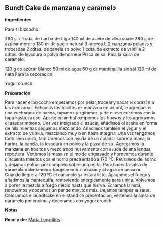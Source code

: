 ## Bundt Cake de manzana y caramelo

**Ingredientes**

Para el bizcocho:

280 g + 1 cda. de harina de trigo
140 ml de aceite de oliva suave
280 g de azúcar moreno
180 ml de yogur natural
3 huevos L
2 manzanas peladas y troceadas
2 cdtas. de canela en polvo
1 cdta. de extracto de vainilla
2 cdtas. de levadura o polvo de hornear
Pizca de sal
Para la salsa de caramelo:

120 g de azúcar blanco
50 ml de agua
60 g de mantequilla sin sal
120 ml de nata
Para la decoración:

Yogur crunch

**Preparación**

Para hacer el bizcocho empezamos por pelar, trocear y sacar el corazón a las manzanas. Echamos los trocitos de manzana en un bol, le agregamos una cucharada de harina, tapamos y agitamos, y de nuevo cubrimos con la tapa hasta su uso.
Aparte en un bol rompemos los huevos y les agregamos el azúcar moreno. Una vez integrado el azúcar, añadimos el aceite en forma de hilo mientras seguimos mezclando.
Añadimos también el yogur y el extracto de vainilla, mezclando muy bien hasta integrar. Una vez tengamos todo bien unido, tamizaremos con ayuda de un colador sobre la masa, la harina, la canela, la levadura en polvo y la pizca de sal. Agregamos la manzana en trocitos y mezclamos nuevamente con ayuda de una lengua repostera.
Vertemos la masa en el molde engrasado y horneamos durante cincuenta minutos con el horno precalentado a 170 ºC.
Retiramos del horno y dejamos enfriar por completo sobre una rejilla.
Para hacer la salsa de caramelo calentamos a fuego medio el azúcar y el agua en un cazo. Cuando llegue a 120 ºC el caramelo ya estará listo. Apagamos el fuego y añadimos la mantequilla, removiendo enérgicamente para unirla. Volvemos a poner la mezcla a fuego medio hasta que hierva. Echamos la nata, renovemos y cocemos un par de minutos más. Dejamos templar la salsa.
Colocamos el bundtcake en el stand de presentación, vertemos la salsa de caramelo por encima y decoramos con yogur crunch.

**Notas**



**Receta de:** [María Lunarillos](http://www.marialunarillos.com/blog/2015/06/video-receta-bundt-cake-de-manzana-y-caramelo.html)